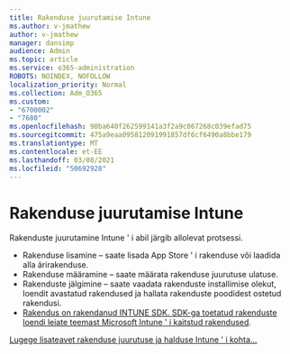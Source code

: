 ```yaml
---
title: Rakenduse juurutamise Intune
ms.author: v-jmathew
author: v-jmathew
manager: dansimp
audience: Admin
ms.topic: article
ms.service: o365-administration
ROBOTS: NOINDEX, NOFOLLOW
localization_priority: Normal
ms.collection: Adm_O365
ms.custom:
- "6700002"
- "7680"
ms.openlocfilehash: 90ba640f262599141a3f2a9c067268c039efad75
ms.sourcegitcommit: 475a9eaa095812091991857df6cf6490a8bbe179
ms.translationtype: MT
ms.contentlocale: et-EE
ms.lasthandoff: 03/08/2021
ms.locfileid: "50692928"
---
```

# <a name="intune-app-deployment-process"></a>Rakenduse juurutamise Intune

Rakenduste juurutamine Intune ' i abil järgib allolevat protsessi.

- Rakenduse lisamine – saate lisada App Store ' i rakenduse või laadida alla ärirakenduse.
- Rakenduse määramine – saate määrata rakenduse juurutuse ulatuse.
- Rakenduste jälgimine – saate vaadata rakenduste installimise olekut, loendit avastatud rakendused ja hallata rakenduste poodidest ostetud rakendusi.
- [Rakendus on rakendanud INTUNE SDK. SDK-ga toetatud rakenduste loendi leiate teemast Microsoft Intune ' i kaitstud rakendused](https://docs.microsoft.com/mem/intune/apps/apps-supported-intune-apps).

[Lugege lisateavet rakenduse juurutuse ja halduse Intune ' i kohta...](https://docs.microsoft.com/mem/intune/apps/app-management)
